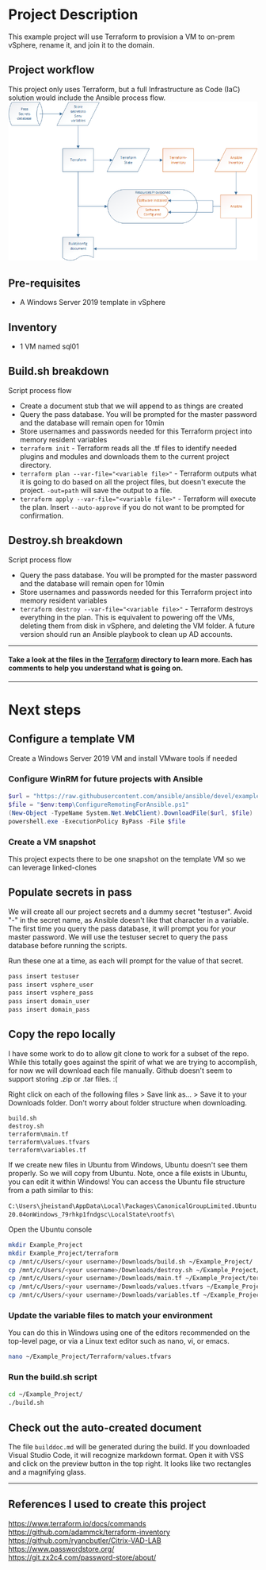 # Project Description
This example project will use Terraform to provision a VM to on-prem vSphere, rename it, and join it to the domain.

## Project workflow
This project only uses Terraform, but a full Infrastructure as Code (IaC) solution would include the Ansible process flow.
![](tf_workflow.png)

## Pre-requisites
- A Windows Server 2019 template in vSphere

## Inventory
- 1 VM named sql01

## Build.sh breakdown
Script process flow
- Create a document stub that we will append to as things are created
- Query the pass database.  You will be prompted for the master password and the database will remain open for 10min
- Store usernames and passwords needed for this Terraform project into memory resident variables
- `terraform init` - Terraform reads all the .tf files to identify needed plugins and modules and downloads them to the current project directory.
- `terraform plan --var-file="<variable file>"` - Terraform outputs what it is going to do based on all the project files, but doesn't execute the project. `-out=path` will save the output to a file.
- `terraform apply --var-file="<variable file>"` - Terraform will execute the plan. Insert `--auto-approve` if you do not want to be prompted for confirmation.

## Destroy.sh breakdown
Script process flow
- Query the pass database.  You will be prompted for the master password and the database will remain open for 10min
- Store usernames and passwords needed for this Terraform project into memory resident variables
- `terraform destroy --var-file="<variable file>"` - Terraform destroys everything in the plan.  This is equivalent to powering off the VMs, deleting them from disk in vSphere, and deleting the VM folder.  A future version should run an Ansible playbook to clean up AD accounts.
 
---
#### Take a look at the files in the [Terraform](https://github.com/Burwood/JLH_Automation/tree/master/Example_Project/terraform) directory to learn more.  Each has comments to help you understand what is going on.
---

# Next steps

## Configure a template VM
Create a Windows Server 2019 VM and install VMware tools if needed

### Configure WinRM for future projects with Ansible
```powershell
$url = "https://raw.githubusercontent.com/ansible/ansible/devel/examples/scripts/ConfigureRemotingForAnsible.ps1"
$file = "$env:temp\ConfigureRemotingForAnsible.ps1"
(New-Object -TypeName System.Net.WebClient).DownloadFile($url, $file)
powershell.exe -ExecutionPolicy ByPass -File $file
``` 

### Create a VM snapshot
This project expects there to be one snapshot on the template VM so we can leverage linked-clones

## Populate secrets in pass
We will create all our project secrets and a dummy secret "testuser".  Avoid "-" in the secret name, as Ansible doesn't like that character in a variable. The first time you query the pass database, it will prompt you for your master password.  We will use the testuser secret to query the pass database before running the scripts.

Run these one at a time, as each will prompt for the value of that secret. 

```bash
pass insert testuser
pass insert vsphere_user
pass insert vsphere_pass                       
pass insert domain_user
pass insert domain_pass
```

## Copy the repo locally
I have some work to do to allow git clone to work for a subset of the repo.  While this totally goes against the spirit of what we are trying to accomplish, for now we will download each file manually.  Github doesn't seem to support storing .zip or .tar files. :(


Right click on each of the following files > Save link as... > Save it to your Downloads folder. Don't worry about folder structure when downloading.

    build.sh
    destroy.sh
    terraform\main.tf
    terraform\values.tfvars
    terraform\variables.tf

If we create new files in Ubuntu from Windows, Ubuntu doesn't see them properly.  So we will copy from Ubuntu.  Note, once a file exists in Ubuntu, you can edit it within Windows! You can access the Ubuntu file structure from a path similar to this: 

`C:\Users\jheistand\AppData\Local\Packages\CanonicalGroupLimited.Ubuntu20.04onWindows_79rhkp1fndgsc\LocalState\rootfs\`


Open the Ubuntu console

```bash
mkdir Example_Project
mkdir Example_Project/terraform
cp /mnt/c/Users/<your username>/Downloads/build.sh ~/Example_Project/
cp /mnt/c/Users/<your username>/Downloads/destroy.sh ~/Example_Project/
cp /mnt/c/Users/<your username>/Downloads/main.tf ~/Example_Project/terraform/
cp /mnt/c/Users/<your username>/Downloads/values.tfvars ~/Example_Project/terraform/
cp /mnt/c/Users/<your username>/Downloads/variables.tf ~/Example_Project/terraform/
```

### Update the variable files to match your environment
You can do this in Windows using one of the editors recommended on the top-level page, or via a Linux text editor such as nano, vi, or emacs.
```bash
nano ~/Example_Project/Terraform/values.tfvars
```

### Run the build.sh script
```bash
cd ~/Example_Project/
./build.sh
```

## Check out the auto-created document
The file `builddoc.md` will be generated during the build.  If you downloaded Visual Studio Code, it will recognize markdown format.  Open it with VSS and click on the preview button in the top right.  It looks like two rectangles and a magnifying glass.

---

## References I used to create this project
https://www.terraform.io/docs/commands \
https://github.com/adammck/terraform-inventory \
https://github.com/ryancbutler/Citrix-VAD-LAB \
https://www.passwordstore.org/ \
https://git.zx2c4.com/password-store/about/


